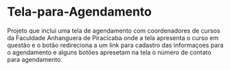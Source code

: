 # Tela-para-Agendamento
Projeto que inclui uma tela de agendamento com coordenadores de cursos da Faculdade Anhanguera de Piracicaba
onde a tela apresenta o curso em questão e o botão redireciona a um link para cadastro das informaçoes para o agendamento
e alguns botões apresetam na tela o número de contato para agendamento.
